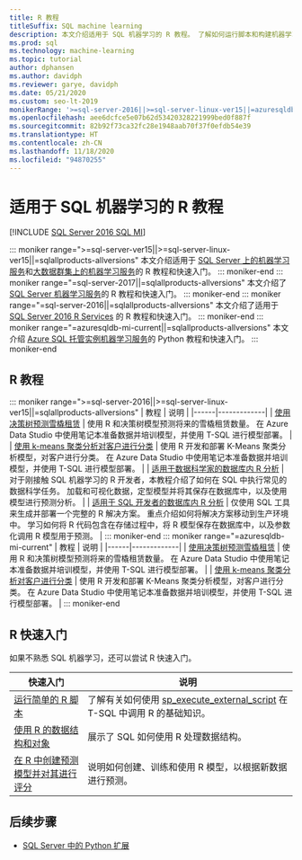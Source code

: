```yaml
---
title: R 教程
titleSuffix: SQL machine learning
description: 本文介绍适用于 SQL 机器学习的 R 教程。 了解如何运行脚本和构建机器学习模型。
ms.prod: sql
ms.technology: machine-learning
ms.topic: tutorial
author: dphansen
ms.author: davidph
ms.reviewer: garye, davidph
ms.date: 05/21/2020
ms.custom: seo-lt-2019
monikerRange: '>=sql-server-2016||>=sql-server-linux-ver15||=azuresqldb-mi-current||=sqlallproducts-allversions'
ms.openlocfilehash: aee6dcfce5e07b62d53420328221999bed0f887f
ms.sourcegitcommit: 82b92f73ca32fc28e1948aab70f37f0efdb54e39
ms.translationtype: HT
ms.contentlocale: zh-CN
ms.lasthandoff: 11/18/2020
ms.locfileid: "94870255"
---
```

# <a name="r-tutorials-for-sql-machine-learning"></a>适用于 SQL 机器学习的 R 教程
[!INCLUDE [SQL Server 2016 SQL MI](../../includes/applies-to-version/sqlserver2016-asdbmi.md)]

::: moniker range=">=sql-server-ver15||>=sql-server-linux-ver15||=sqlallproducts-allversions"
本文介绍适用于 [SQL Server 上的机器学习服务](../sql-server-machine-learning-services.md)和[大数据群集上的机器学习服务](../../big-data-cluster/machine-learning-services.md)的 R 教程和快速入门。
::: moniker-end
::: moniker range="=sql-server-2017||=sqlallproducts-allversions"
本文介绍了 [SQL Server 机器学习服务](../sql-server-machine-learning-services.md)的 R 教程和快速入门。
::: moniker-end
::: moniker range="=sql-server-2016||=sqlallproducts-allversions"
本文介绍了适用于 [SQL Server 2016 R Services](../r/sql-server-r-services.md) 的 R 教程和快速入门。
::: moniker-end
::: moniker range="=azuresqldb-mi-current||=sqlallproducts-allversions"
本文介绍 [Azure SQL 托管实例机器学习服务](/azure/azure-sql/managed-instance/machine-learning-services-overview)的 Python 教程和快速入门。
::: moniker-end

<a name="bkmk_sqltutorials"></a>

## <a name="r-tutorials"></a>R 教程

::: moniker range=">=sql-server-2016||>=sql-server-linux-ver15||=sqlallproducts-allversions"
| 教程 | 说明 |
|------|-------------|
| [使用决策树预测雪橇租赁](r-predictive-model-introduction.md) | 使用 R 和决策树模型预测将来的雪橇租赁数量。 在 Azure Data Studio 中使用笔记本准备数据并培训模型，并使用 T-SQL 进行模型部署。 |
| [使用 k-means 聚类分析对客户进行分类](r-clustering-model-introduction.md) | 使用 R 开发和部署 K-Means 聚类分析模型，对客户进行分类。 在 Azure Data Studio 中使用笔记本准备数据并培训模型，并使用 T-SQL 进行模型部署。 |
| [适用于数据科学家的数据库内 R 分析](../tutorials/walkthrough-data-science-end-to-end-walkthrough.md) | 对于刚接触 SQL 机器学习的 R 开发者，本教程介绍了如何在 SQL 中执行常见的数据科学任务。 加载和可视化数据，定型模型并将其保存在数据库中，以及使用模型进行预测分析。 |
| [适用于 SQL 开发者的数据库内 R 分析](../tutorials/r-taxi-classification-introduction.md) | 仅使用 SQL 工具来生成并部署一个完整的 R 解决方案。 重点介绍如何将解决方案移动到生产环境中。 学习如何将 R 代码包含在存储过程中，将 R 模型保存在数据库中，以及参数化调用 R 模型用于预测。 |
::: moniker-end
::: moniker range="=azuresqldb-mi-current"
| 教程 | 说明 |
|------|-------------|
| [使用决策树预测雪橇租赁](r-predictive-model-introduction.md) | 使用 R 和决策树模型预测将来的雪橇租赁数量。 在 Azure Data Studio 中使用笔记本准备数据并培训模型，并使用 T-SQL 进行模型部署。 |
| [使用 k-means 聚类分析对客户进行分类](r-clustering-model-introduction.md) | 使用 R 开发和部署 K-Means 聚类分析模型，对客户进行分类。 在 Azure Data Studio 中使用笔记本准备数据并培训模型，并使用 T-SQL 进行模型部署。 |
::: moniker-end

## <a name="r-quickstarts"></a>R 快速入门

如果不熟悉 SQL 机器学习，还可以尝试 R 快速入门。

| 快速入门 | 说明 |
|-|-|
| [运行简单的 R 脚本](quickstart-r-create-script.md) | 了解有关如何使用 [sp_execute_external_script](../../relational-databases/system-stored-procedures/sp-execute-external-script-transact-sql.md) 在 T-SQL 中调用 R 的基础知识。 |
| [使用 R 的数据结构和对象](quickstart-r-data-types-and-objects.md) | 展示了 SQL 如何使用 R 处理数据结构。 |
| [在 R 中创建预测模型并对其进行评分](quickstart-r-data-types-and-objects.md) | 说明如何创建、训练和使用 R 模型，以根据新数据进行预测。 |

## <a name="next-steps"></a>后续步骤

+ [SQL Server 中的 Python 扩展](../concepts/extension-r.md)
